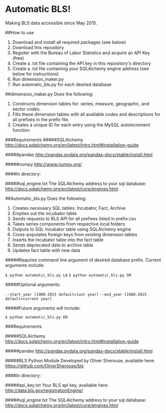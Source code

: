 # Automatic BLS!
Making BLS data accessible since May 2015.

##How to use
1. Download and install all required packages (see below)
2. Download this repository
3. Register with the Bureau of Labor Statistics and acquire an API Key (free)
  1. Create a .txt file containing the API key in this repository's directory
  2. Create a .txt file containing your SQLAlchemy engine address (see below for instructions)
4. Run dimension_maker.py
5. Run automatic_bls.py for each desired database

##dimension_maker.py
Does the following:

1. Constructs dimension tables for: series, measure, geographic, and sector codes.
2. Fills these dimension tables with all available codes and descriptions for all prefixes in the prefix file.
3. Creates a unique ID for each entry using the MySQL autoincrement function.


###Requirements
#####SQLAlchemy
http://docs.sqlalchemy.org/en/latest/intro.html#installation-guide

#####pandas
http://pandas.pydata.org/pandas-docs/stable/install.html

#####numpy
http://www.numpy.org/

####In directory:

#####sql_engine.txt
The SQLAlchemy address to your sql database:
http://docs.sqlalchemy.org/en/latest/core/engines.html


##Automatic_bls.py
Does the following:

1. Creates necessary SQL tables: Incubator, Fact, Archive
2. Empties out the incubator table
3. Sends requests to BLS API for all prefixes listed in prefix.csv
  1. Takes series components from respective local folders
  2. Outputs to SQL incubator table using SQLAlchemy engine
4. Cross-populates foreign keys from existing dimension tables
5. Inserts the incubator table into the fact table
  1. Sends deprecated data to archive table
  2. Updates fact table with new data

#####Requires command line argument of desired database prefix. Current arguments include:

`$ python automatic_bls.py LA`
`$ python automatic_bls.py SM`

#####Optional arguments:

`--start_year [1980-2015 default=last year]`
`--end_year [1980-2015 default=current year]`

#####Future arguments will include:

`$ python automatic_bls.py EN`


###Requirements

#####SQLAlchemy
http://docs.sqlalchemy.org/en/latest/intro.html#installation-guide

#####pandas
http://pandas.pydata.org/pandas-docs/stable/install.html

#####BLS Python Module
Developed by Oliver Sherouse, available here:
https://github.com/OliverSherouse/bls

####In directory:

#####api_key.txt
Your BLS api key, available here:
http://data.bls.gov/registrationEngine/

#####sql_engine.txt
The SQLAlchemy address to your sql database:
http://docs.sqlalchemy.org/en/latest/core/engines.html
